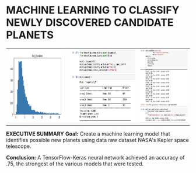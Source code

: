 # MACHINE LEARNING TO CLASSIFY NEWLY DISCOVERED CANDIDATE PLANETS
 
 <table style="width:100%">
  <tr valign="top">
    <th><img height="200" alt="Sample histogram" src="https://github.com/kennethcandersen/machine-learning-challenge/blob/main/images/example_histogram.png"></th>
    <th><img height="200" alt="Box Plot" src="https://github.com/kennethcandersen/machine-learning-challenge/blob/main/images/tensor_model_summary.png"></th>
    <th><img height="200" alt="Bar Chart With Code" src="https://github.com/kennethcandersen/machine-learning-challenge/blob/main/images/tensor_model_compile_fit_eval.png"></th>
  </tr>
</table> 

**EXECUTIVE SUMMARY**
**Goal:** Create a machine learning model that identifies possible new planets using data raw dataset NASA's Kepler space telescope.

**Conclusion:** A TensorFlow-Keras neural network achieved an accuracy of .75, the strongest of the various models that were tested. 










